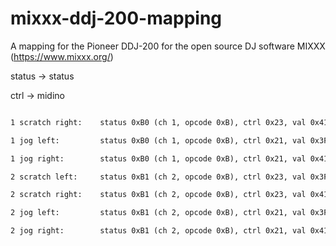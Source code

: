 # mixxx-ddj-200-mapping

A mapping for the Pioneer DDJ-200 for the open source DJ software MIXXX (https://www.mixxx.org/)

status -> status

ctrl -> midino

```1 scratch left:     status 0xB0 (ch 1, opcode 0xB), ctrl 0x23, val 0x3F

1 scratch right:    status 0xB0 (ch 1, opcode 0xB), ctrl 0x23, val 0x41

1 jog left:         status 0xB0 (ch 1, opcode 0xB), ctrl 0x21, val 0x3F

1 jog right:        status 0xB0 (ch 1, opcode 0xB), ctrl 0x21, val 0x41

2 scratch left:     status 0xB1 (ch 2, opcode 0xB), ctrl 0x23, val 0x3F

2 scratch right:    status 0xB1 (ch 2, opcode 0xB), ctrl 0x23, val 0x41

2 jog left:         status 0xB1 (ch 2, opcode 0xB), ctrl 0x21, val 0x3F

2 jog right:        status 0xB1 (ch 2, opcode 0xB), ctrl 0x21, val 0x41```
